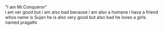 "I am Mr.Conqueror"                
i am ver good
but i am also bad 
because i am also a humane 
i hava a friend whos name is Sujan
he is also very good but also bad
he loves a girls named pragathi
